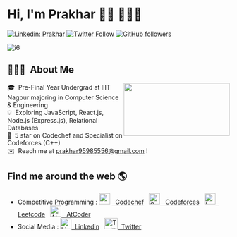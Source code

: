 # Hi, I'm Prakhar 👋🏾 👨🏻‍💻

[![Linkedin: Prakhar](https://img.shields.io/badge/-Prakhar-blue?style=flat-square&logo=Linkedin&logoColor=white&link=https://www.linkedin.com/in/prakhar-kochar/)](https://www.linkedin.com/in/prakhar-kochar/)
[![Twitter Follow](https://img.shields.io/twitter/follow/KocharPrakhar?label=Follow)](https://twitter.com/intent/follow?screen_name=KocharPrakhar)
[![GitHub followers](https://img.shields.io/github/followers/Prakhar2100?label=Follow&style=social)](https://github.com/Prakhar2100/)

![i6](https://user-images.githubusercontent.com/62941019/152114730-ad6eeb51-e3d2-49f6-b3e5-db04e6093f7d.jpeg)

## 👨🏻‍💻 &nbsp;About Me

<img src="https://media.giphy.com/media/RbDKaczqWovIugyJmW/giphy.gif" height = "120" width = "240" align = "right" />

🎓 &nbsp;Pre-Final Year Undergrad at IIIT Nagpur majoring in Computer Science & Engineering\
💡 &nbsp;Exploring JavaScript, React.js, Node.js (Express.js), Relational Databases\
🌱 &nbsp;5 star on Codechef and Specialist on Codeforces (C++) \
✉️ &nbsp;Reach me at prakhar95985556@gmail.com !

## Find me around the web 🌎 
- Competitive Programming : <img alt="codechef" src="https://i.pinimg.com/originals/c5/d9/fc/c5d9fc1e18bcf039f464c2ab6cfb3eb6.jpg" height="25" width="25" /> <a href="https://www.codechef.com/users/prakhar_87">&nbsp; Codechef</a>  &nbsp; 
<img alt="Codeforces" src="https://cdn.iconscout.com/icon/free/png-128/code-forces-3629285-3031869.png" height="25" width="25" /><a href="https://codeforces.com/profile/prako_87">&nbsp;&nbsp; Codeforces</a> &nbsp; 
<img alt="Leetcode" src="https://cdn.iconscout.com/icon/free/png-128/leetcode-3521542-2944960.png" height="25" width="25" /><a href="https://leetcode.com/prako_87/">&nbsp;&nbsp; Leetcode</a> &nbsp;
<img alt="Atcoder" src="https://img.atcoder.jp/assets/atcoder.png" height="25" width="25" /><a href="https://atcoder.jp/users/prako_87">&nbsp;&nbsp; AtCoder</a>
- Social Media : <img alt="Linkedin" src="https://brandlogos.net/wp-content/uploads/2016/06/linkedin-logo.png" height="25" width="25" /><a href="https://www.linkedin.com/in/prakhar-kochar/">&nbsp; Linkedin</a> &nbsp;
<img alt="Twitter" src="https://static01.nyt.com/images/2014/08/10/magazine/10wmt/10wmt-superJumbo-v4.jpg" height="25" width="30" /><a href="https://twitter.com/KocharPrakhar">&nbsp; Twitter</a>
